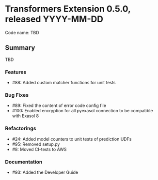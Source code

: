 # Transformers Extension 0.5.0, released YYYY-MM-DD

Code name: TBD


## Summary

TBD

### Features

 - #88: Added custom matcher functions for unit tests

### Bug Fixes

 - #89: Fixed the content of error code config file
 - #100: Enabled encryption for all pyexasol connection to be compatible with Exasol 8

### Refactorings

 - #24: Added model counters to unit tests of prediction UDFs
 - #95: Removed setup.py
 - #8: Moved CI-tests to AWS

### Documentation

 - #93: Added the Developer Guide
  

    
  
